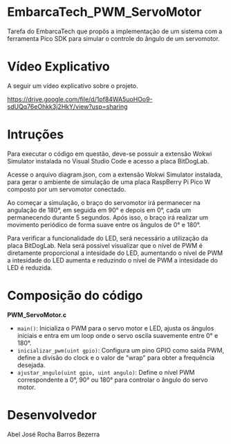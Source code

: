 # EmbarcaTech_PWM_ServoMotor
Tarefa do EmbarcaTech que propôs a implementação de um sistema com a ferramenta Pico SDK para simular o controle do ângulo de um servomotor.

# Vídeo Explicativo
A seguir um vídeo explicativo sobre o projeto.

https://drive.google.com/file/d/1pf84WA5uoHOo9-sdUQq76eOhkk3j2HkY/view?usp=sharing

# Intruções
Para executar o código em questão, deve-se possuir a extensão Wokwi Simulator instalada no Visual Studio Code e acesso a placa BitDogLab. 

Acesse o arquivo diagram.json, com a extensão Wokwi Simulator instalada, para gerar o ambiente de simulação de uma placa RaspBerry Pi Pico W composto por um servomotor conectado.

Ao começar a simulação, o braço do servomotor irá permanecer na angulação de 180°, em seguida em 90° e depois em 0°, cada um permanecendo durante 5 segundos. Após isso, o braço irá realizar um movimento periódico de forma suave entre os ângulos de 0° e 180°.

Para verificar a funcionalidade do LED, será necessário a utilização da placa BitDogLab. Nela será possivel visualizar que o nível de PWM é diretamente proporcional a intesidade do LED, aumentando o nível de PWM a intesidade do LED aumenta e reduzindo o nível de PWM a intesidade do LED é reduzida.

# Composição do código
**PWM_ServoMotor.c**
- `main()`: Inicializa o PWM para o servo motor e LED, ajusta os ângulos iniciais e entra em um loop onde o servo oscila suavemente entre 0° e 180°.
- `inicializar_pwm(uint gpio)`: Configura um pino GPIO como saída PWM, define a divisão do clock e o valor de "wrap" para obter a frequência desejada.
- `ajustar_angulo(uint gpio, uint angulo)`: Define o nível PWM correspondente a 0°, 90° ou 180° para controlar o ângulo do servo motor.

# Desenvolvedor
Abel José Rocha Barros Bezerra